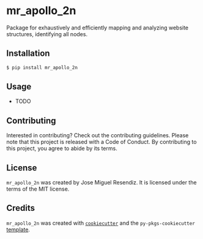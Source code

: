 # mr_apollo_2n

Package for exhaustively and efficiently mapping and analyzing website structures, identifying all nodes.

## Installation

```bash
$ pip install mr_apollo_2n
```

## Usage

- TODO

## Contributing

Interested in contributing? Check out the contributing guidelines. Please note that this project is released with a Code of Conduct. By contributing to this project, you agree to abide by its terms.

## License

`mr_apollo_2n` was created by Jose Miguel Resendiz. It is licensed under the terms of the MIT license.

## Credits

`mr_apollo_2n` was created with [`cookiecutter`](https://cookiecutter.readthedocs.io/en/latest/) and the `py-pkgs-cookiecutter` [template](https://github.com/py-pkgs/py-pkgs-cookiecutter).
